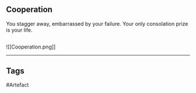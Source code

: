 ## Cooperation
You stagger away, embarrassed by your failure.
Your only consolation prize is your life.
## 
![[Cooperation.png]]

---
## Tags
#Artefact